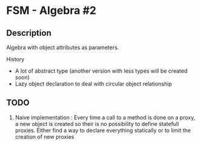 # FSM - Algebra #2

## Description

Algebra with object attributes as parameters.

History

* A lot of abstract type (another version with less types will be created soon)
* Lazy object declaration to deal with circular object relationship

## TODO

1. Naive implementation : Every time a call to a method is done on a proxy, a new object is created so their is no possibility to define statefull proxies. Either find a way to declare everything statically or to limit the creation of new proxies